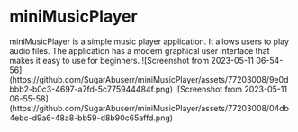 <h1> miniMusicPlayer </h1>
miniMusicPlayer is a simple music player application. It allows users to play audio files. The application has a modern graphical user interface that makes it easy to use for beginners.
![Screenshot from 2023-05-11 06-54-56](https://github.com/SugarAbuserr/miniMusicPlayer/assets/77203008/9e0dbbb2-b0c3-4697-a7fd-5c775944484f.png)
![Screenshot from 2023-05-11 06-55-58](https://github.com/SugarAbuserr/miniMusicPlayer/assets/77203008/04db4ebc-d9a6-48a8-bb59-d8b90c65affd.png)
